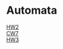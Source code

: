 # Automata
[HW2](https://mehmedfatihgezen.github.io/Automata/HW2/Expression.html) <br>
[CW7](https://mehmedfatihgezen.github.io/Automata/CW7/microJ3.html)<br>
[HW3](https://mehmedfatihgezen.github.io/Automata/HW3/microJ1.html)
